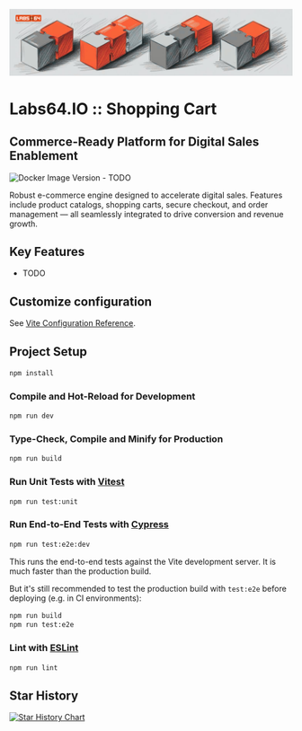 <p align="center"><img src="https://raw.githubusercontent.com/Labs64/.github/refs/heads/master/assets/labs64-io-ecosystem.png"></p>

# Labs64.IO :: Shopping Cart
## Commerce-Ready Platform for Digital Sales Enablement

![Docker Image Version](https://img.shields.io/docker/v/labs64/shopping-cart?logo=docker&logoColor=%23E14817&color=%23E14817) - TODO

Robust e-commerce engine designed to accelerate digital sales. Features include product catalogs, shopping carts, secure checkout, and order management — all seamlessly integrated to drive conversion and revenue growth.

## Key Features

* TODO

## Customize configuration

See [Vite Configuration Reference](https://vite.dev/config/).

## Project Setup

```sh
npm install
```

### Compile and Hot-Reload for Development

```sh
npm run dev
```

### Type-Check, Compile and Minify for Production

```sh
npm run build
```

### Run Unit Tests with [Vitest](https://vitest.dev/)

```sh
npm run test:unit
```

### Run End-to-End Tests with [Cypress](https://www.cypress.io/)

```sh
npm run test:e2e:dev
```

This runs the end-to-end tests against the Vite development server.
It is much faster than the production build.

But it's still recommended to test the production build with `test:e2e` before deploying (e.g. in CI environments):

```sh
npm run build
npm run test:e2e
```

### Lint with [ESLint](https://eslint.org/)

```sh
npm run lint
```

## Star History

[![Star History Chart](https://api.star-history.com/svg?repos=Labs64/labs64.io-shopping-cart&type=Date)](https://www.star-history.com/#Labs64/labs64.io-shopping-cart&Date)
